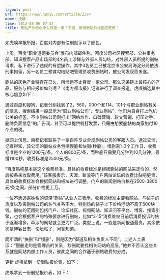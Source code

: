 ```yaml
---
layout: post
url: https://www.huxiu.com/article/2374
name: 虎嗅
time: 2012-08-06 07:52
title: 删贴产业何止渗入百度一家？天涯、新浪删贴价比贴吧更贵！
---
```

如虎嗅早报所报，百度对内部有偿删贴示以了颜色。

上周，百度“职业道德委员会”发布内部邮件称，百度公司社区搜索部、公共事务部、知识搜索产品市场部的4名员工涉嫌与外部人员勾结，对外部人员所提的删帖请求，私下进行了违规的有偿操作。其中3名员工已被北京市公安局海淀分局依法刑事拘留，另一名员工预谋勾结贴吧管理员收费删帖时，被公司发现而未遂。

删贴的灰色产业链存在已久，所涉远不止百度一家公司。那么这条链上最核心的产品、服务与相应报价如何呢？《南方都市报》记者进行了调查报道，虎嗅摘选其中核心信息如下：

通过百度和搜狗，记者分别找到了2，560，000个和114，101个与职业删帖有关的信息，搜索结果一般显示为“职业删帖公司”，专业删帖”，他们为自身打上危机公关的标签，不少删帖公司则打出“网络炒作、口碑营销、软文营销、打压对手、删除负面信息”的广告词，甚至可以提供机打发票，只需由想要删帖的商家加付10个点的税。

据网上信息，南都记者联系了一家自称专业合规删帖公司的客服人员。通过交涉，记者得知，该公司的删帖业务包括慢删和快删(秒删)，慢删需1-3个工作日，收费标准是企业的1200元/条，个人的800元/条，而秒删只需要几分钟到10几分钟，最慢1100秒，收费标准是2500元/条。

“百度贴吧基本是这个收费标准。具体的收费标准是根据删帖的网站来定价的，然后按条来收取费用。”该客服表示，天涯、新浪等门户网站论坛的收费比贴吧更贵，具体的收费标准会根据网站和板块进行调整，门户的新闻删帖价格在2500-3800元/条之间，部分价格更上万。

一位不愿透露姓名的资深“删帖”从业人员表示，收费的标准主要看网站，与帖子的热度以及需删帖公司的名气关系不大，特别热的帖子上下价格浮动不高于500块钱。删帖的范围则包括门户、论坛社区、视频网站、知识问答平台、博客、搜索引擎，也会根据客户的特殊要求进行删帖，比如“3·15”消费维权日前后消费投诉的帖子逐渐增多，牵涉的网站就会更为广泛。类型上说，一般是新闻报道最贵，其余依次是博客日志、论坛帖子、问答知道。

而所谓的“快删”和“慢删”，则是因为“渠道及相关负责人不同”。上述人士表示：“慢删走的是管理员的关系，秒删就要找相关网站的高层。”他并不否认这些关系就是网站内部工作人员，彼此之间的合作基于删帖收费的分成。

更新 虎嗅拿到一份删贴报价表，如下：

虎嗅拿到一份删贴报价表，如下：

